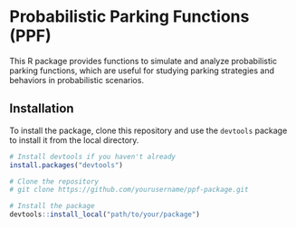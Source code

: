 # Probabilistic Parking Functions (PPF)

This R package provides functions to simulate and analyze probabilistic parking functions, which are useful for studying parking strategies and behaviors in probabilistic scenarios.

## Installation

To install the package, clone this repository and use the `devtools` package to install it from the local directory.

```R
# Install devtools if you haven't already
install.packages("devtools")

# Clone the repository
# git clone https://github.com/yourusername/ppf-package.git

# Install the package
devtools::install_local("path/to/your/package")
